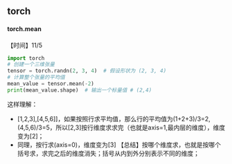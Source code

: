 ## torch
#### torch.mean
【时间】11/5
``` python
import torch
# 创建一个三维张量
tensor = torch.randn(2, 3, 4)  # 假设形状为 (2, 3, 4)
# 计算整个张量的平均值
mean_value = tensor.mean(-2)
print(mean_value.shape)  # 输出一个标量值 # (2,4)
```
这样理解：
- [1,2,3],[4,5,6]]，如果按照行求平均值，那么行的平均值为(1+2+3)/3=2, (4,5,6)/3=5，所以[2,3]按行维度求求完（也就是axis=1,最内层的维度），维度变为[2]；
- 同理，按行求(axis=0)，维度变为[3]
【总结】按哪个维度求，也就是按哪个括号求，求完之后的维度消失；括号从内到外分别表示不同的维度；
